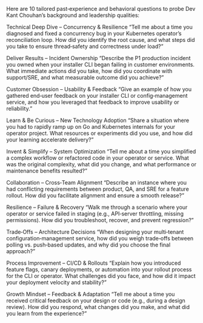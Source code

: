 Here are 10 tailored past‐experience and behavioral questions to probe Dev Kant Chouhan’s background and leadership qualities:

Technical Deep Dive – Concurrency & Resilience
“Tell me about a time you diagnosed and fixed a concurrency bug in your Kubernetes operator’s reconciliation loop. How did you identify the root cause, and what steps did you take to ensure thread‐safety and correctness under load?”

Deliver Results – Incident Ownership
“Describe the P1 production incident you owned when your installer CLI began failing in customer environments. What immediate actions did you take, how did you coordinate with support/SRE, and what measurable outcome did you achieve?”

Customer Obsession – Usability & Feedback
“Give an example of how you gathered end‑user feedback on your installer CLI or config‑management service, and how you leveraged that feedback to improve usability or reliability.”

Learn & Be Curious – New Technology Adoption
“Share a situation where you had to rapidly ramp up on Go and Kubernetes internals for your operator project. What resources or experiments did you use, and how did your learning accelerate delivery?”

Invent & Simplify – System Optimization
“Tell me about a time you simplified a complex workflow or refactored code in your operator or service. What was the original complexity, what did you change, and what performance or maintenance benefits resulted?”

Collaboration – Cross‑Team Alignment
“Describe an instance where you had conflicting requirements between product, QA, and SRE for a feature rollout. How did you facilitate alignment and ensure a smooth release?”

Resilience – Failure & Recovery
“Walk me through a scenario where your operator or service failed in staging (e.g., API‑server throttling, missing permissions). How did you troubleshoot, recover, and prevent regression?”

Trade‑Offs – Architecture Decisions
“When designing your multi‑tenant configuration‑management service, how did you weigh trade‑offs between polling vs. push‑based updates, and why did you choose the final approach?”

Process Improvement – CI/CD & Rollouts
“Explain how you introduced feature flags, canary deployments, or automation into your rollout process for the CLI or operator. What challenges did you face, and how did it impact your deployment velocity and stability?”

Growth Mindset – Feedback & Adaptation
“Tell me about a time you received critical feedback on your design or code (e.g., during a design review). How did you respond, what changes did you make, and what did you learn from the experience?”

